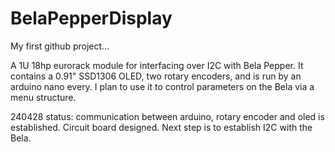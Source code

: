 BelaPepperDisplay
=================

My first github project...

A 1U 18hp eurorack module for interfacing over I2C with Bela Pepper. It contains a 0.91" SSD1306 OLED, two rotary encoders, and is run by an arduino nano every. I plan to use it to control parameters on the Bela via a menu structure.

240428 status: communication between arduino, rotary encoder and oled is established. Circuit board designed. Next step is to establish I2C with the Bela.
